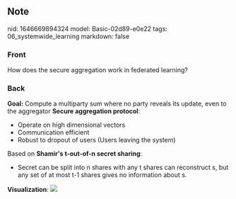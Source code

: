 ## Note
nid: 1646669894324
model: Basic-02d89-e0e22
tags: 06_systemwide_learning
markdown: false

### Front
How does the secure aggregation work in federated learning?

### Back
<b>Goal:</b> Compute a multiparty sum where no party reveals its
update, even to the aggregator <b>Secure aggregation protocol</b>:
<ul>
  <li>Operate on high dimensional vectors
  <li>Communication efficient
  <li>Robust to dropout of users (Users leaving the system)
</ul>Based on <b>Shamir's t-out-of-n secret sharing</b>:
<ul>
  <li>Secret can be split into n shares with any t shares can
  reconstruct s, but any set of at most t-1 shares gives no
  information about s.
</ul><b>Visualization</b>: <img src="59070685.png">

